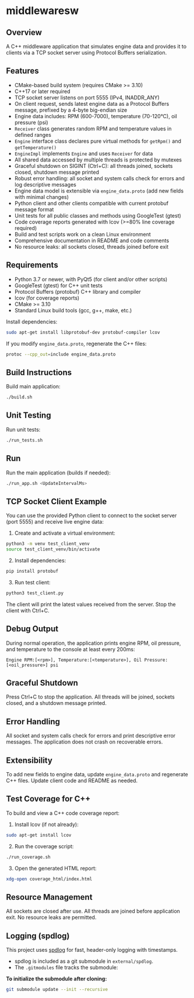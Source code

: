 # middlewaresw

## Overview
A C++ middleware application that simulates engine data and provides it to clients via a TCP socket server using Protocol Buffers serialization.

## Features
- CMake-based build system (requires CMake >= 3.10)
- C++17 or later required
- TCP socket server listens on port 5555 (IPv4, INADDR_ANY)
- On client request, sends latest engine data as a Protocol Buffers message, prefixed by a 4-byte big-endian size
- Engine data includes: RPM (600-7000), temperature (70-120°C), oil pressure (psi)
- `Receiver` class generates random RPM and temperature values in defined ranges
- `Engine` interface class declares pure virtual methods for `getRpm()` and `getTemperature()`
- `EngineImpl` implements `Engine` and uses `Receiver` for data
- All shared data accessed by multiple threads is protected by mutexes
- Graceful shutdown on SIGINT (Ctrl+C): all threads joined, sockets closed, shutdown message printed
- Robust error handling: all socket and system calls check for errors and log descriptive messages
- Engine data model is extensible via `engine_data.proto` (add new fields with minimal changes)
- Python client and other clients compatible with current protobuf message format
- Unit tests for all public classes and methods using GoogleTest (gtest)
- Code coverage reports generated with lcov (>=80% line coverage required)
- Build and test scripts work on a clean Linux environment
- Comprehensive documentation in README and code comments
- No resource leaks: all sockets closed, threads joined before exit

## Requirements
- Python 3.7 or newer, with PyQt5 (for client and/or other scripts)
- GoogleTest (gtest) for C++ unit tests
- Protocol Buffers (protobuf) C++ library and compiler
- lcov (for coverage reports)
- CMake >= 3.10
- Standard Linux build tools (gcc, g++, make, etc.)

Install dependencies:
```bash
sudo apt-get install libprotobuf-dev protobuf-compiler lcov
```

If you modify `engine_data.proto`, regenerate the C++ files:
```bash
protoc --cpp_out=include engine_data.proto
```

## Build Instructions
Build main application:
```bash
./build.sh
```

## Unit Testing
Run unit tests:
```bash
./run_tests.sh
```

## Run
Run the main application (builds if needed):
```bash
./run_app.sh <UpdateIntervalMs>
```

## TCP Socket Client Example
You can use the provided Python client to connect to the socket server (port 5555) and receive live engine data:

1. Create and activate a virtual environment:
  ```bash
  python3 -m venv test_client_venv
  source test_client_venv/bin/activate
  ```
2. Install dependencies:
  ```bash
  pip install protobuf
  ```
3. Run test client:
  ```bash
  python3 test_client.py
  ```
The client will print the latest values received from the server. Stop the client with Ctrl+C.

## Debug Output
During normal operation, the application prints engine RPM, oil pressure, and temperature to the console at least every 200ms:
```
Engine RPM:[<rpm>], Temperature:[<temperature>], Oil Pressure:[<oil_pressure>] psi
```

## Graceful Shutdown
Press Ctrl+C to stop the application. All threads will be joined, sockets closed, and a shutdown message printed.

## Error Handling
All socket and system calls check for errors and print descriptive error messages. The application does not crash on recoverable errors.

## Extensibility
To add new fields to engine data, update `engine_data.proto` and regenerate C++ files. Update client code and README as needed.

## Test Coverage for C++
To build and view a C++ code coverage report:
1. Install lcov (if not already):
  ```bash
  sudo apt-get install lcov
  ```
2. Run the coverage script:
  ```bash
  ./run_coverage.sh
  ```
3. Open the generated HTML report:
  ```bash
  xdg-open coverage_html/index.html
  ```

## Resource Management
All sockets are closed after use. All threads are joined before application exit. No resource leaks are permitted.

## Logging (spdlog)

This project uses [spdlog](https://github.com/gabime/spdlog) for fast, header-only logging with timestamps.

- spdlog is included as a git submodule in `external/spdlog`.
- The `.gitmodules` file tracks the submodule:

**To initialize the submodule after cloning:**
```bash
git submodule update --init --recursive
```

